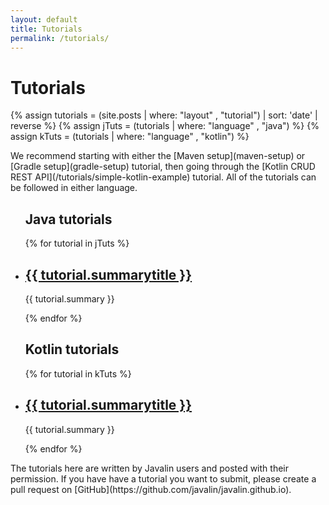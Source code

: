 ```yaml
---
layout: default
title: Tutorials
permalink: /tutorials/
---
```


<h1 class="no-margin-top">Tutorials</h1>

{% assign tutorials = (site.posts | where: "layout" , "tutorial") | sort: 'date' | reverse %}
{% assign jTuts = (tutorials | where: "language" , "java") %}
{% assign kTuts = (tutorials | where: "language" , "kotlin") %}

<div class="posts-header" markdown="1">
We recommend starting with either the [Maven setup](maven-setup) or [Gradle setup](gradle-setup) tutorial,
then going through the [Kotlin CRUD REST API](/tutorials/simple-kotlin-example) tutorial.
All of the tutorials can be followed in either language.
</div>

<div class="posts-overview">
    <ul class="post-list half">
        <h2>Java tutorials</h2>
        {% for tutorial in jTuts %}
        <li class="post-summary">
          <h2><a href="{{ tutorial.url }}">{{ tutorial.summarytitle }}</a></h2>
          <p>{{ tutorial.summary }}</p>
        </li>
        {% endfor %}
    </ul>
    <ul class="post-list half">
        <h2>Kotlin tutorials</h2>
        {% for tutorial in kTuts %}
            <li class="post-summary">
                <h2><a href="{{ tutorial.url }}">{{ tutorial.summarytitle }}</a></h2>
                <p>{{ tutorial.summary }}</p>
            </li>
        {% endfor %}
    </ul>
</div>
<div class="posts-footer" markdown="1">
The tutorials here are written by Javalin users and posted with their permission.
If you have have a tutorial you want to submit, please create a pull request on [GitHub](https://github.com/javalin/javalin.github.io).
</div>
